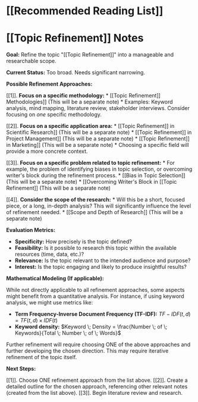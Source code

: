 # [[Recommended Reading List]]
# [[Topic Refinement]] Notes

**Goal:**  Refine the topic "[[Topic Refinement]]" into a manageable and researchable scope.

**Current Status:**  Too broad.  Needs significant narrowing.

**Possible Refinement Approaches:**

[[1]]. **Focus on a specific methodology:**
    * [[Topic Refinement]] Methodologies]]  (This will be a separate note)
    *  Examples:  Keyword analysis, mind mapping, literature review, stakeholder interviews.  Consider focusing on *one* specific methodology.

[[2]]. **Focus on a specific application area:**
    * [[Topic Refinement]] in Scientific Research]] (This will be a separate note)
    * [[Topic Refinement]] in Project Management]] (This will be a separate note)
    * [[Topic Refinement]] in Marketing]] (This will be a separate note)
    * Choosing a specific field will provide a more concrete context.


[[3]]. **Focus on a specific problem related to topic refinement:**
    * For example,  the problem of identifying biases in topic selection, or overcoming writer's block during the refinement process.
    * [[Bias in Topic Selection]] (This will be a separate note)
    * [[Overcoming Writer's Block in [[Topic Refinement]] (This will be a separate note)


[[4]]. **Consider the scope of the research:**
    * Will this be a short, focused piece, or a long, in-depth analysis?  This will significantly influence the level of refinement needed.
    * [[Scope and Depth of Research]] (This will be a separate note)


**Evaluation Metrics:**

* **Specificity:**  How precisely is the topic defined?
* **Feasibility:**  Is it possible to research this topic within the available resources (time, data, etc.)?
* **Relevance:**  Is the topic relevant to the intended audience and purpose?
* **Interest:**  Is the topic engaging and likely to produce insightful results?


**Mathematical Modeling (If applicable):**

While not directly applicable to all refinement approaches, some aspects might benefit from a quantitative analysis.  For instance, if using keyword analysis, we might use metrics like:

* **Term Frequency-Inverse Document Frequency (TF-IDF):** $TF-IDF(t,d) = TF(t,d) \times IDF(t)$
* **Keyword density:** $Keyword \; Density = \frac{Number \; of \; Keywords}{Total \; Number \; of \; Words}$


Further refinement will require choosing ONE of the above approaches and further developing the chosen direction.  This may require iterative refinement of the topic itself.


**Next Steps:**

[[1]]. Choose ONE refinement approach from the list above.
[[2]]. Create a detailed outline for the chosen approach, referencing other relevant notes (created from the list above).
[[3]]. Begin literature review and research.

